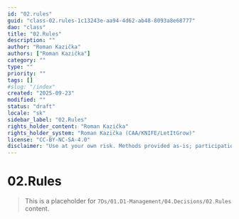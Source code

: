```yaml
---
id: "02.rules"
guid: "class-02.rules-1c13243e-aa94-4d62-ab48-8093a8e68777"
dao: "class"
title: "02.Rules"
description: ""
author: "Roman Kazička"
authors: ["Roman Kazička"]
category: ""
type: ""
priority: ""
tags: []
#slug: "/index"
created: "2025-09-23"
modified: ""
status: "draft"
locale: "sk"
sidebar_label: "02.Rules"
rights_holder_content: "Roman Kazička"
rights_holder_system: "Roman Kazička (CAA/KNIFE/LetItGrow)"
license: "CC-BY-NC-SA-4.0"
disclaimer: "Use at your own risk. Methods provided as-is; participation is voluntary and context-aware."
---
```

# 02.Rules

> This is a placeholder for `7Ds/01.D1-Management/04.Decisions/02.Rules` content.

